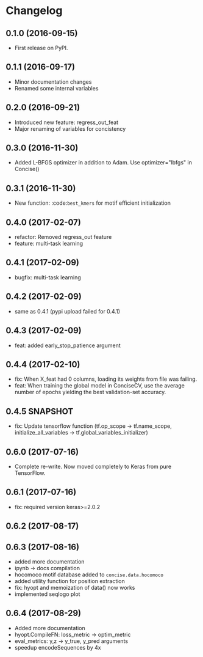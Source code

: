 # Changelog

## 0.1.0 (2016-09-15)

* First release on PyPI.

## 0.1.1 (2016-09-17)

* Minor documentation changes
* Renamed some internal variables

## 0.2.0 (2016-09-21)

* Introduced new feature: regress_out_feat
* Major renaming of variables for concistency

## 0.3.0 (2016-11-30)

* Added L-BFGS optimizer in addition to Adam. Use optimizer="lbfgs" in Concise()

## 0.3.1 (2016-11-30)

* New function: :code:`best_kmers` for motif efficient initialization

## 0.4.0 (2017-02-07)

* refactor: Removed regress_out feature
* feature: multi-task learning

## 0.4.1 (2017-02-09)

* bugfix: multi-task learning

## 0.4.2 (2017-02-09)

* same as 0.4.1 (pypi upload failed for 0.4.1)
  
## 0.4.3 (2017-02-09)

* feat: added early_stop_patience argument

  
## 0.4.4 (2017-02-10)

* fix: When X_feat had 0 columns, loading its weights from file was failing.
* feat: When training the global model in ConciseCV, use the average number of epochs yielding the best validation-set accuracy.

## 0.4.5 SNAPSHOT 

* fix: Update tensorflow function (tf.op_scope -> tf.name_scope, initialize_all_variables -> tf.global_variables_initializer)
  

## 0.6.0 (2017-07-16)

- Complete re-write. Now moved completely to Keras from pure TensorFlow.

## 0.6.1 (2017-07-16)

- fix: required version keras>=2.0.2

## 0.6.2 (2017-08-17)
## 0.6.3 (2017-08-16)

- added more documentation
- ipynb -> docs compilation
- hocomoco motif database added to `concise.data.hocomoco`
- added utility function for position extraction
- fix: hyopt and memoization of data() now works
- implemented seqlogo plot

## 0.6.4 (2017-08-29)

- Added more documentation
- hyopt.CompileFN: loss_metric -> optim_metric
- eval_metrics: y,z -> y_true, y_pred arguments
- speedup encodeSequences by 4x
